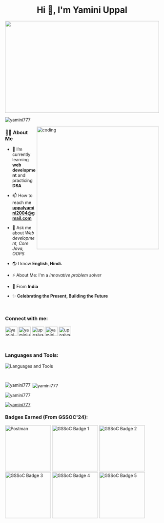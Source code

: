 <h1 align="center">Hi 👋, I'm Yamini Uppal</h1>
<img src="https://assets-global.website-files.com/6344c9cef89d6f2270a38908/65725709c91402ab52b1c2b9_Best%207%2B%20Coding%20Languages%20for%20a%20SaaS%20Tech%20Stack%202023%20Guide.webp" height="300rem" width='100%'/>
<p align="left"> <img src="https://komarev.com/ghpvc/?username=yamini777&label=Profile%20views&color=0e75b6&style=flat" alt="yamini777" /> </p>

<img align="right" alt="coding" width="400"  src="https://mir-s3-cdn-cf.behance.net/project_modules/disp/601014116770475.6068beff4640a.gif">

<h3 align="left">👩‍💻 About Me</h3>

- 🌱 I’m currently learning **web development** and practicing **DSA**

- 📫 How to reach me **uppalyamini2004@gmail.com**
  
- 💬 Ask me about *Web development, Core Java, OOPS*

- 🌎 I know **English, Hindi.**
  
- ⚡ About Me: I'm a *Innovative problem solver*

- 📍 From **India**
- ✨ **Celebrating the Present, Building the Future**

<br/>

<h3 align="left">Connect with me:</h3>
<p align="left">
<a href="https://linkedin.com/in/yamini-uppal-ba2917256" target="blank"><img align="center" src="https://raw.githubusercontent.com/rahuldkjain/github-profile-readme-generator/master/src/images/icons/Social/linked-in-alt.svg" alt="yamini uppal" height="30" width="40" /></a>
<a href="https://kaggle.com/yaminiuppal" target="blank"><img align="center" src="https://raw.githubusercontent.com/rahuldkjain/github-profile-readme-generator/master/src/images/icons/Social/kaggle.svg" alt="yaminiuppal" height="30" width="40" /></a>
<a href="https://www.hackerrank.com/uppalyamini2004" target="blank"><img align="center" src="https://raw.githubusercontent.com/rahuldkjain/github-profile-readme-generator/master/src/images/icons/Social/hackerrank.svg" alt="uppalyamini2004" height="30" width="40" /></a>
<a href="https://www.leetcode.com/yamini_7" target="blank"><img align="center" src="https://raw.githubusercontent.com/rahuldkjain/github-profile-readme-generator/master/src/images/icons/Social/leet-code.svg" alt="yamini_7" height="30" width="40" /></a>
<a href="https://auth.geeksforgeeks.org/user/uppalyamevg1" target="blank"><img align="center" src="https://raw.githubusercontent.com/rahuldkjain/github-profile-readme-generator/master/src/images/icons/Social/geeks-for-geeks.svg" alt="uppalyamevg1" height="30" width="40" /></a>
</p>
<br/>

<h3 align="left">Languages and Tools:</h3>
<p align="left">
    <img src="https://skillicons.dev/icons?i=c,cpp,python,html,css,javascript,bootstrap,react,mysql,figma,postman,java,aws,firebase,git,windows,vscode,ubuntu,sklearn,pnpm,npm,nodejs,mongodb,linux," alt="Languages and Tools">
</p>
<br/>

<p><img align="left" src="https://github-readme-stats.vercel.app/api/top-langs?username=yamini777&show_icons=true&locale=en&layout=compact" alt="yamini777" /></p>

<p>&nbsp;<img align="center" src="https://github-readme-stats.vercel.app/api?username=yamini777&show_icons=true&locale=en" alt="yamini777" /></p>

<p><img align="center" src="https://github-readme-streak-stats.herokuapp.com/?user=yamini777&" alt="yamini777" /></p>

<p align="left"> <a href="https://github.com/ryo-ma/github-profile-trophy"><img src="https://github-profile-trophy.vercel.app/?username=yamini777" alt="yamini777" /></a> </p>


<h3 align="left">Badges Earned (From GSSOC'24):</h3>

<p align="left">
 <img src="https://gssoc.girlscript.tech/badges/postman.png?imwidth=150" alt="Postman" width="150px" height="150px" />
  <img src="https://gssoc.girlscript.tech/badges/1.png?imwidth=150" alt="GSSoC Badge 1" width="150" height="150">
  <img src="https://gssoc.girlscript.tech/badges/2.png?imwidth=150" alt="GSSoC Badge 2" width="150" height="150">
  <img src="https://gssoc.girlscript.tech/badges/3.png?imwidth=150" alt="GSSoC Badge 3" width="150" height="150">
  <img src="https://gssoc.girlscript.tech/badges/4.png?imwidth=150" alt="GSSoC Badge 4" width="150" height="150">
  <img src="https://gssoc.girlscript.tech/badges/5.png?imwidth=150" alt="GSSoC Badge 5" width="150" height="150">
</p>
